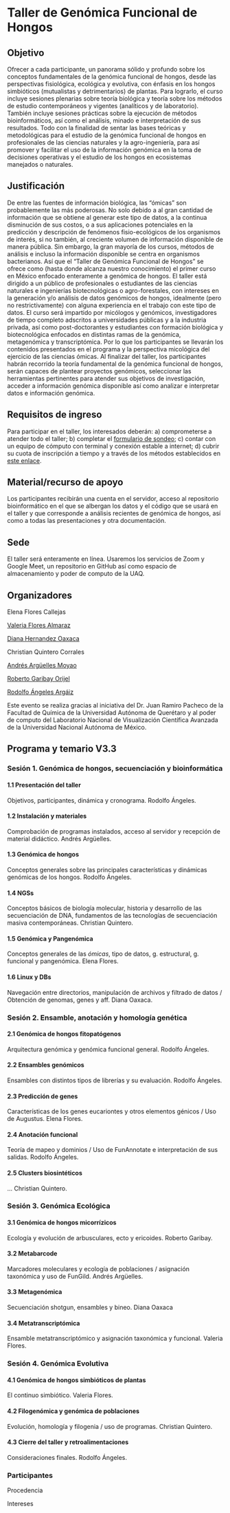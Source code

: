 # Taller de Genómica Funcional de Hongos



## **Objetivo**

Ofrecer a cada participante, un panorama sólido y profundo sobre los conceptos fundamentales de la genómica funcional de hongos,	desde las perspectivas fisiológica, ecológica y evolutiva, con énfasis en los hongos simbióticos (mutualistas y detrimentarios) de plantas. Para lograrlo, el curso incluye sesiones plenarias sobre teoría biológica y teoría sobre los métodos de estudio contemporáneos y vigentes (analíticos y de laboratorio). También incluye sesiones prácticas sobre la ejecución de métodos bioinformáticos, así como el análisis, minado e interpretación de sus resultados. Todo con la finalidad de sentar las bases teóricas y metodológicas para el estudio de la genómica funcional de hongos en profesionales de las ciencias naturales y la agro-ingeniería, para así promover y facilitar el uso de la información genómica en la toma de decisiones operativas y el estudio de los hongos en ecosistemas manejados o naturales.

## **Justificación**

De entre las fuentes de información biológica, las “ómicas” son probablemente las más poderosas. No solo debido a al gran cantidad de información que se obtiene al generar este tipo de datos, a la continua disminución de sus costos, o a sus aplicaciones potenciales en la predicción y descripción de fenómenos fisio-ecológicos de los organismos de interés, si no también, al creciente volumen de información disponible de manera pública. Sin embargo, la gran mayoría de los cursos, métodos de análisis e incluso la información disponible se centra en organismos bacterianos. Así que el “Taller de Genómica Funcional de Hongos” se ofrece como (hasta donde alcanza nuestro conocimiento) el primer curso en México enfocado enteramente a genómica de hongos. El taller está dirigido a un público de profesionales o estudiantes de las ciencias naturales e ingenierías biotecnológicas o agro-forestales, con intereses en la generación y/o análisis de datos genómicos de hongos, idealmente (pero no restrictivamente) con alguna experiencia en el trabajo con este tipo de datos. El curso será impartido por micólogos y genómicos, investigadores de tiempo completo adscritos a universidades públicas y a la industria privada, así como post-doctorantes y estudiantes con formación biológica y biotecnológica enfocados en distintas ramas de la genómica, metagenómica y transcriptómica. Por lo que los participantes se llevarán los contenidos presentados en el programa y la perspectiva micológica del ejercicio de las ciencias  ómicas. Al finalizar del taller, los participantes habrán recorrido la teoría fundamental de la genómica funcional de hongos, serán capaces de plantear proyectos genómicos, seleccionar las herramientas pertinentes para atender sus objetivos de investigación, acceder a información genómica disponible así como analizar e interpretar datos e información genómica.

## **Requisitos de ingreso**

Para participar en el taller, los interesados deberán: a) comprometerse a atender todo el taller; b) completar el [formulario de sondeo](); c) contar con un equipo de cómputo con terminal y conexión estable a internet; d) cubrir su cuota de inscripción a tiempo y a través de los métodos establecidos en [este enlace](https://quimica.uaq.mx/index.php/ofertaeducon/ec-cursos/861-genomica-hongos).

## **Material/recurso de apoyo**

Los participantes recibirán una cuenta en el servidor, acceso al repositorio bioinformático en el que se albergan los datos y el código que se usará en el taller y que corresponde a análisis recientes de genómica de hongos, así como a todas las presentaciones y otra documentación.

## **Sede**

El taller será enteramente en línea. Usaremos los servicios de Zoom y Google Meet, un repositorio en GitHub así como espacio de almacenamiento y poder de computo de la UAQ.

## **Organizadores**

Elena Flores Callejas

[Valeria Flores Almaraz](https://www.researchgate.net/profile/Valeria-Flores-Almaraz)

[Diana Hernandez Oaxaca](https://www.researchgate.net/profile/Diana-Hernandez-Oaxaca)

Christian Quintero Corrales

[Andrés Argüelles Moyao](https://scholar.google.com/citations?user=MTAXk6oAAAAJ&hl=es&oi=ao)

[Roberto Garibay Orijel ](https://scholar.google.com/citations?user=ZH3srVsAAAAJ&hl=es&oi=ao)

[Rodolfo Ángeles Argáiz](https://scholar.google.com/citations?hl=es&user=A2ZpeC8AAAAJ)



Este evento se realiza gracias al iniciativa del Dr. Juan Ramiro Pacheco de la Facultad de Química de la Universidad Autónoma de Querétaro y al poder de computo del Laboratorio Nacional de Visualización Científica Avanzada de la Universidad Nacional Autónoma de México.



## Programa y temario V3.3

### Sesión 1. Genómica de hongos, secuenciación y bioinformática

#### 	1.1 Presentación del taller

Objetivos, participantes, dinámica y cronograma. Rodolfo Ángeles.

#### 	1.2 Instalación y materiales

Comprobación de programas instalados, acceso al servidor y recepción de material didáctico. Andrés Argüelles.

#### 	1.3 Genómica de hongos

Conceptos generales sobre las principales características y dinámicas genómicas de los hongos.  Rodolfo Ángeles.

#### 	1.4 NGSs

Conceptos básicos de biología molecular, historia y desarrollo de las secuenciación de DNA, fundamentos de las tecnologías de secuenciación masiva contemporáneas. Christian Quintero. 

#### 	1.5 Genómica y Pangenómica

Conceptos generales de las *ómicas*, tipo de datos, g. estructural, g. funcional y pangenómica. Elena Flores. 

#### 	1.6 Linux y DBs

Navegación entre directorios, manipulación de archivos y filtrado de datos / Obtención de genomas, genes y aff. Diana Oaxaca.



### Sesión 2. Ensamble, anotación y homología genética

#### 2.1 Genómica de hongos fitopatógenos

Arquitectura genómica y genómica funcional general. Rodolfo Ángeles.

#### 2.2 Ensambles genómicos

Ensambles con distintos tipos de librerías y su evaluación. Rodolfo Ángeles.

#### 2.3 Predicción de genes

Características de los genes eucariontes y otros elementos génicos / Uso de Augustus. Elena Flores.

#### 2.4 Anotación funcional

Teoría de mapeo y dominios / Uso de FunAnnotate e interpretación de sus salidas. Rodolfo Ángeles.

#### 2.5 Clusters biosintéticos

... Christian Quintero.



### Sesión 3. Genómica Ecológica

#### 3.1 Genómica de hongos micorrízicos

Ecología y evolución de arbusculares, ecto y ericoides. Roberto Garibay.

#### 3.2 Metabarcode

Marcadores moleculares y ecología de poblaciones / asignación taxonómica y uso de FunGild. Andrés Argüelles.

#### 3.3 Metagenómica

Secuenciación shotgun, ensambles y bineo. Diana Oaxaca

#### 3.4 Metatranscriptómica

Ensamble metatranscriptómico y asignación taxonómica y funcional. Valeria Flores.



### Sesión 4. Genómica Evolutiva

#### 4.1 Genómica de hongos simbióticos de plantas

El continuo simbiótico. Valeria Flores.

#### 4.2 Filogenómica y genómica de poblaciones

Evolución, homología y filogenia / uso de programas. Christian Quintero.

#### 4.3 Cierre del taller y retroalimentaciones

Consideraciones finales. Rodolfo Ángeles.



### Participantes

Procedencia

Intereses